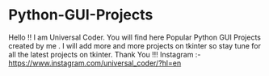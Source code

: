 # Python-GUI-Projects
Hello !! 
I am Universal Coder. You will find here Popular Python GUI Projects created by me . I will add more and more projects on tkinter so stay tune for all the latest projects on tkinter.
Thank You !!!
Instagram :- https://www.instagram.com/universal_coder/?hl=en
